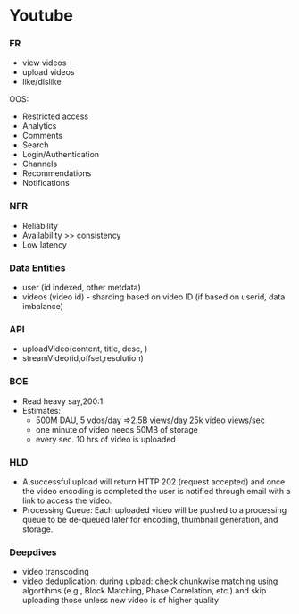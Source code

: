 # Youtube
### FR
* view videos
* upload videos
* like/dislike

OOS:
* Restricted access
* Analytics
* Comments
* Search
* Login/Authentication
* Channels
* Recommendations
* Notifications

### NFR
* Reliability
* Availability >> consistency
* Low latency

### Data Entities
* user (id indexed, other metdata)
* videos (video id) - sharding based on video ID (if based on userid, data imbalance)

### API
* uploadVideo(content, title, desc, )
* streamVideo(id,offset,resolution)

### BOE
* Read heavy say,200:1
* Estimates:
  * 500M DAU, 5 vdos/day =>2.5B views/day 25k video views/sec
  * one minute of video needs 50MB of storage
  * every sec. 10 hrs of video is uploaded
 
### HLD
* A successful upload will return HTTP 202 (request accepted) and once the video encoding is completed
the user is notified through email with a link to access the video.
* Processing Queue: Each uploaded video will be pushed to a processing queue to be de-queued
later for encoding, thumbnail generation, and storage.

### Deepdives
* video transcoding
* video deduplication: during upload: check chunkwise matching using algortihms (e.g., Block Matching, Phase Correlation, etc.) and skip uploading those unless new video is of higher quality
  
